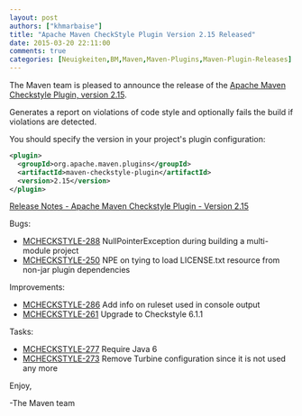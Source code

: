 ```yaml
---
layout: post
authors: ["khmarbaise"]
title: "Apache Maven CheckStyle Plugin Version 2.15 Released"
date: 2015-03-20 22:11:00
comments: true
categories: [Neuigkeiten,BM,Maven,Maven-Plugins,Maven-Plugin-Releases]
---
```

The Maven team is pleased to announce the release of the [Apache Maven
Checkstyle Plugin, version 2.15](https://maven.apache.org/plugins/maven-checkstyle-plugin/).

Generates a report on violations of code style and optionally fails the build
if violations are detected.


You should specify the version in your project's plugin configuration:

```xml
<plugin>
  <groupId>org.apache.maven.plugins</groupId>
  <artifactId>maven-checkstyle-plugin</artifactId>
  <version>2.15</version>
</plugin>
```

<!-- more -->

[Release Notes - Apache Maven Checkstyle Plugin - Version 2.15](http://jira.codehaus.org/secure/ReleaseNote.jspa?projectId=11127&version=20762)

Bugs:

 * [MCHECKSTYLE-288](https://issues.apache.org/jira/browse/MCHECKSTYLE-288) NullPointerException during building a multi-module project
 * [MCHECKSTYLE-250](https://issues.apache.org/jira/browse/MCHECKSTYLE-250) NPE on tying to load LICENSE.txt resource from non-jar plugin dependencies

Improvements:

 * [MCHECKSTYLE-286](https://issues.apache.org/jira/browse/MCHECKSTYLE-286) Add info on ruleset used in console output
 * [MCHECKSTYLE-261](https://issues.apache.org/jira/browse/MCHECKSTYLE-261) Upgrade to Checkstyle 6.1.1

Tasks:

 * [MCHECKSTYLE-277](https://issues.apache.org/jira/browse/MCHECKSTYLE-277) Require Java 6
 * [MCHECKSTYLE-273](https://issues.apache.org/jira/browse/MCHECKSTYLE-273) Remove Turbine configuration since it is not used any more

Enjoy,

-The Maven team
